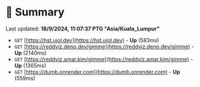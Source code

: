 # 📖 Summary
Last updated: **18/9/2024, 11:07:37 PTG "Asia/Kuala_Lumpur"**

- `GET` [https://hst.ujol.dev](https://hst.ujol.dev) - **Up** (583ms)
- `GET` [https://reddviz.deno.dev/gimme](https://reddviz.deno.dev/gimme) - **Up** (2140ms)
- `GET` [https://reddviz.amar.kim/gimme](https://reddviz.amar.kim/gimme) - **Up** (1365ms)
- `GET` [https://dumb.onrender.com](https://dumb.onrender.com) - **Up** (559ms)
